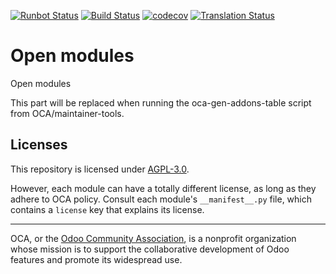[![Runbot Status](https://runbot.odoo-community.org/runbot/badge/flat//14.0.svg)](https://runbot.odoo-community.org/runbot/repo/github-com-oca-open-modules-)
[![Build Status](https://travis-ci.com/OCA/open-modules.svg?branch=14.0)](https://travis-ci.com/OCA/open-modules)
[![codecov](https://codecov.io/gh/OCA/open-modules/branch/14.0/graph/badge.svg)](https://codecov.io/gh/OCA/open-modules)
[![Translation Status](https://translation.odoo-community.org/widgets/open-modules-14-0/-/svg-badge.svg)](https://translation.odoo-community.org/engage/open-modules-14-0/?utm_source=widget)

<!-- /!\ do not modify above this line -->

# Open modules

Open modules

<!-- /!\ do not modify below this line -->

<!-- prettier-ignore-start -->

[//]: # (addons)

This part will be replaced when running the oca-gen-addons-table script from OCA/maintainer-tools.

[//]: # (end addons)

<!-- prettier-ignore-end -->

## Licenses

This repository is licensed under [AGPL-3.0](LICENSE).

However, each module can have a totally different license, as long as they adhere to OCA
policy. Consult each module's `__manifest__.py` file, which contains a `license` key
that explains its license.

----

OCA, or the [Odoo Community Association](http://odoo-community.org/), is a nonprofit
organization whose mission is to support the collaborative development of Odoo features
and promote its widespread use.
